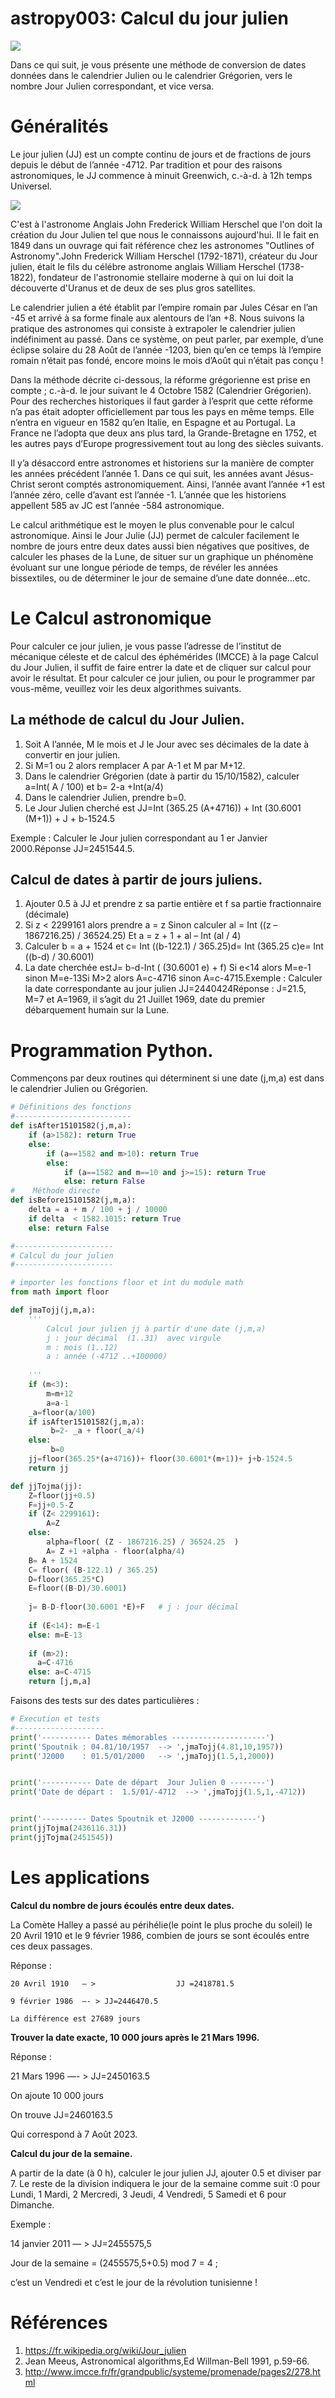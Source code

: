 <!--
author:   (c) riadh BEN NESSIB
email:    riadhbennessib@gmail.com
version:  0.2.0
language: fr
logo:     https://raw.githubusercontent.com/pyTUNISIA/home/master/images/astropy/astropyTUNISIA.png
comment:  astropyTUNISIA: Astronomie Numérique avec Python.
mode   :  Textbook
script:   https://javascript_resourse_url

script:   https://cdn.jsdelivr.net/gh/liatemplates/pyscript@0.0.4/dist/pyscript.min.js

link:     https://cdn.jsdelivr.net/gh/liatemplates/pyscript@0.0.4/dist/pyscript.css

persistent:  true   


@PyScript.env
<lia-keep>
<py-env>
@0
</py-env>
</lia-keep>
@end

@PyScript.repl: @PyScript.replWith( ,```@0```)

@PyScript.replWith
<lia-keep>
<style>
  .output {
    font-style: inherit;
    font-weight: inherit;
    font-size: inherit;
    line-height: inherit;
    margin-left: 0px;
    float: left;
  }

  .mt-2 {
    margin-left: 0px !important;
    margin-right: 0px !important;
    margin-bottom: 15px !important;
  }

  .editor-box {
    border: 1px solid black;
  }
</style>
<py-repl @0>@1</py-repl>
</lia-keep>
@end
-->


# astropy003: Calcul du jour julien
![](https://raw.githubusercontent.com/pyTUNISIA/home/master/images/astropy/astropyTUNISIA.png)

Dans ce qui suit, je vous présente une méthode de conversion de dates données dans le calendrier Julien ou le calendrier Grégorien, vers le nombre Jour Julien correspondant, et vice versa.

# Généralités

Le jour julien (JJ) est un compte continu de jours et de fractions de jours depuis le début de l’année -4712. Par tradition et pour des raisons astronomiques, le JJ commence à minuit Greenwich, c.-à-d. à 12h temps Universel.

![](https://raw.githubusercontent.com/pyTUNISIA/home/master/images/astro/scientifiques/jfherschel.jpg)

C'est à l'astronome Anglais John Frederick William Herschel que l'on doit la création du Jour Julien tel que nous le connaissons aujourd'hui. Il le fait en 1849 dans un ouvrage qui fait référence chez les astronomes "Outlines of Astronomy".John Frederick William Herschel (1792-1871), créateur du Jour julien, était le fils du célébre astronome anglais William Herschel (1738-1822), fondateur de l'astronomie stellaire moderne à qui on lui doit la découverte d'Uranus et de deux de ses plus gros satellites. 

Le calendrier julien a été établit par l’empire romain par Jules César en l’an -45 et arrivé à sa forme finale aux  alentours de l’an +8. Nous suivons la pratique des astronomes qui consiste à extrapoler le calendrier julien indéfiniment au passé. Dans ce système, on peut parler, par exemple, d’une éclipse solaire du 28 Août de l’année -1203, bien qu’en ce temps là l’empire romain n’était pas fondé, encore moins le mois d’Août qui n’était pas conçu !

Dans la méthode décrite ci-dessous, la réforme grégorienne est prise en compte ; c.-à-d. le jour suivant le 4 Octobre 1582 (Calendrier Grégorien). Pour des recherches historiques il faut garder à l’esprit que cette réforme n’a pas était adopter officiellement par tous les pays en même temps. Elle n’entra en vigueur en 1582 qu’en Italie, en Espagne et au Portugal. La France ne l’adopta que deux ans plus tard, la Grande-Bretagne en 1752, et les autres pays d’Europe progressivement tout au long des siècles suivants.

Il y’a désaccord entre astronomes et historiens sur la manière de compter les années précédent l’année 1. Dans ce qui suit, les années avant  Jésus-Christ seront comptés astronomiquement. Ainsi, l’année avant l’année +1 est l’année zéro, celle d’avant est l’année -1. L’année que les historiens appellent 585 av JC est l’année -584 astronomique.

Le calcul arithmétique est le moyen le plus convenable pour le calcul astronomique. Ainsi le Jour Julie (JJ) permet de calculer facilement le nombre de jours entre deux dates aussi bien négatives que positives, de calculer les phases de la Lune, de situer sur un graphique un phénomène évoluant sur une longue période de temps, de révéler les années bissextiles, ou de déterminer le jour de semaine d’une date donnée…etc.

# Le Calcul astronomique

Pour calculer ce jour julien, je vous passe l’adresse de l’institut de mécanique céleste et de calcul des éphémérides (IMCCE) à la page Calcul du Jour Julien, il suffit de faire entrer la date et de cliquer sur calcul pour avoir le résultat. Et pour calculer ce jour julien, ou pour le programmer par vous-même, veuillez voir les deux algorithmes suivants.

## La méthode de calcul du Jour Julien.

1. Soit A l’année, M le mois et J le Jour avec ses décimales de la date à convertir en jour julien.
2. Si M=1 ou 2 alors remplacer A par A-1 et M par M+12.
3. Dans le calendrier Grégorien (date à partir du 15/10/1582), calculer a=Int( A / 100) et b= 2-a +Int(a/4)
4. Dans le calendrier Julien, prendre b=0.
5. Le Jour Julien cherché est JJ=Int (365.25 (A+4716))  + Int (30.6001 (M+1)) + J + b-1524.5

Exemple : Calculer le Jour julien correspondant au 1 er Janvier 2000.Réponse JJ=2451544.5.


## Calcul de dates à partir de jours juliens.

1. Ajouter 0.5 à JJ et prendre z sa partie entière et f sa partie fractionnaire (décimale)
2. Si  z < 2299161 alors prendre a = z
    Sinon calculer al = Int ((z – 1867216.25) / 36524.25)
    Et a = z + 1 + al – Int (al / 4)
3. Calculer  b = a + 1524    et c= Int ((b-122.1) / 365.25)d= Int (365.25 c)e= Int ((b-d) / 30.6001)
4. La date cherchée estJ= b-d-Int ( (30.6001 e) + f)
    Si e<14 alors M=e-1 sinon M=e-13Si M>2 alors A=c-4716 sinon A=c-4715.Exemple : Calculer la date correspondante au jour julien JJ=2440424Réponse : J=21.5, M=7 et A=1969, il s’agit du 21 Juillet 1969, date du premier débarquement humain sur la Lune.


# Programmation Python.
Commençons par deux routines qui déterminent si une date (j,m,a) est dans le calendrier Julien ou Grégorien.

```python @PyScript.repl
# Définitions des fonctions
#--------------------------
def isAfter15101582(j,m,a):
    if (a>1582): return True
    else:
        if (a==1582 and m>10): return True
        else:
            if (a==1582 and m==10 and j>=15): return True
            else: return False    
#    Méthode directe
def isBefore15101582(j,m,a):
    delta = a + m / 100 + j / 10000
    if delta  < 1582.1015: return True
    else: return False
```



```python @PyScript.repl
#----------------------
# Calcul du jour julien
#----------------------

# importer les fonctions floor et int du module math
from math import floor

def jmaTojj(j,m,a):
    '''
        Calcul jour julien jj à partir d'une date (j,m,a)
        j : jour décimal  (1..31)  avec virgule
        m : mois (1..12)
        a : année (-4712 ..+100000)
    
    '''
    if (m<3):
        m=m+12
        a=a-1
    _a=floor(a/100)
    if isAfter15101582(j,m,a):  
         b=2- _a + floor(_a/4)        
    else:
         b=0
    jj=floor(365.25*(a+4716))+ floor(30.6001*(m+1))+ j+b-1524.5
    return jj

def jjTojma(jj):
    Z=floor(jj+0.5)
    F=jj+0.5-Z
    if (Z< 2299161):
        A=Z
    else:
        alpha=floor( (Z - 1867216.25) / 36524.25  )
        A= Z +1 +alpha - floor(alpha/4)
    B= A + 1524
    C= floor( (B-122.1) / 365.25)
    D=floor(365.25*C)
    E=floor((B-D)/30.6001)
    
    j= B-D-floor(30.6001 *E)+F   # j : jour décimal
    
    if (E<14): m=E-1 
    else: m=E-13
    
    if (m>2): 
      a=C-4716
    else: a=C-4715
    return [j,m,a]

```

Faisons des tests sur des dates particulières :

```python @PyScript.repl
# Execution et tests
#--------------------
print('----------- Dates mémorables ---------------------')
print('Spoutnik : 04.81/10/1957  --> ',jmaTojj(4.81,10,1957))
print('J2000    : 01.5/01/2000   --> ',jmaTojj(1.5,1,2000))


print('----------- Date de départ  Jour Julien 0 --------')
print('Date de départ :  1.5/01/-4712  --> ',jmaTojj(1.5,1,-4712))


print('---------- Dates Spoutnik et J2000 -------------')
print(jjTojma(2436116.31))
print(jjTojma(2451545))

```



# Les applications 

**Calcul du nombre de jours écoulés  entre deux dates.**

La Comète Halley a passé au périhélie(le point le plus proche du soleil) le 20 Avril 1910 et le 9 février 1986, combien de jours se sont écoulés entre ces deux passages.

Réponse :
    
    20 Avril 1910   — >                  JJ =2418781.5
    
    9 février 1986  —- > JJ=2446470.5
    
    La différence est 27689 jours


**Trouver la date exacte, 10 000 jours après le 21 Mars 1996.**

Réponse :
    
21 Mars 1996 —- > JJ=2450163.5

On ajoute 10 000 jours
    
On trouve JJ=2460163.5

Qui correspond à  7 Août 2023.
    

**Calcul du jour de la semaine.**

A partir de la date (à 0 h), calculer le jour julien JJ,  ajouter 0.5 et diviser par 7. Le reste de la division indiquera le jour de la semaine comme suit :0 pour Lundi, 1 Mardi, 2 Mercredi, 3 Jeudi,  4 Vendredi, 5 Samedi  et 6 pour Dimanche.

Exemple :


14 janvier  2011  — > JJ=2455575,5


Jour de la semaine = (2455575,5+0.5) mod  7 = 4 ;


c’est un Vendredi et c’est le jour de la révolution tunisienne !


# Références 

1. https://fr.wikipedia.org/wiki/Jour_julien
2. Jean Meeus, Astronomical algorithms,Ed Willman-Bell 1991, p.59-66.
3. http://www.imcce.fr/fr/grandpublic/systeme/promenade/pages2/278.html


